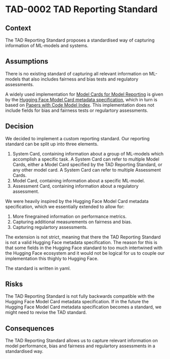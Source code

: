 # TAD-0002 TAD Reporting Standard

## Context

The TAD Reporting Standard proposes a standardised way of capturing information of ML-models and systems.

## Assumptions

There is no existing standard of capturing all relevant information on ML-models that also includes
fairness and bias tests and regulatory assessments.

A widely used implementation for [Model Cards for Model Reporting](https://arxiv.org/abs/1810.03993) is given
by the [Hugging Face Model Card metadata specification](https://github.com/huggingface/hub-docs/blob/main/modelcard.md?plain=1),
which in turn is based on [Papers with Code Model Index](https://github.com/paperswithcode/model-index).
This implementation does not include fields for bias and fairness tests or regulartory assessments.

## Decision

We decided to implement a custom reporting standard. Our reporting standard can be split up
into three elements.

1. System Card, containing information about a group of ML-models which accomplish a specific task.
A System Card can refer to multiple Model Cards, either a Model Card specified by the TAD Reporting
Standard, or any other model card. A System Card can refer to multiple Assessment Cards.
2. Model Card, containing information about a specific ML-model.
3. Assessment Card, containing information about a regulatory assessment.

We were heavily inspired by the Hugging Face Model Card metadata specification, which we essentially
extended to allow for:

1. More finegrained information on performance metrics.
2. Capturing additional measurements on fairness and bias.
3. Capturing regulartory assessments.

The extension is not strict, meaning that there the TAD Reporting Standard is not a valid Hugging Face
metadata specification. The reason for this is that some fields in the Hugging Face standard to too much
intertwined with the Hugging Face ecosystem and it would not be logical for us to couple our implementation
this thighly to Hugging Face.

The standard is written in yaml.

## Risks

The TAD Reporting Standard is not fully backwards compatible with the Hugging Face Model Card
metadata specification. If in the future the Hugging Face Model Card metadata specification becomes
a standard, we might need to revise the TAD standard.

## Consequences

The TAD Reporting Standard allows us to capture relevant information on model performance, bias and fairness
and regulartory assessments in a standardised way.
